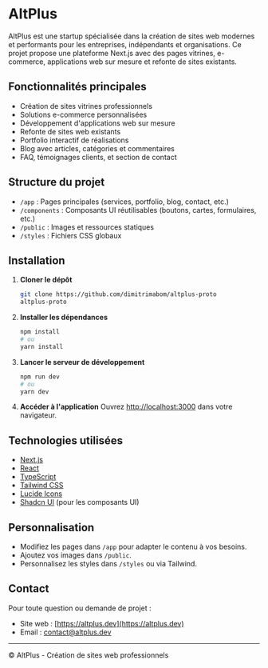 # AltPlus

AltPlus est une startup spécialisée dans la création de sites web modernes et performants pour les entreprises, indépendants et organisations. Ce projet propose une plateforme Next.js avec des pages vitrines, e-commerce, applications web sur mesure et refonte de sites existants.

## Fonctionnalités principales

- Création de sites vitrines professionnels
- Solutions e-commerce personnalisées
- Développement d'applications web sur mesure
- Refonte de sites web existants
- Portfolio interactif de réalisations
- Blog avec articles, catégories et commentaires
- FAQ, témoignages clients, et section de contact

## Structure du projet

- `/app` : Pages principales (services, portfolio, blog, contact, etc.)
- `/components` : Composants UI réutilisables (boutons, cartes, formulaires, etc.)
- `/public` : Images et ressources statiques
- `/styles` : Fichiers CSS globaux

## Installation

1. **Cloner le dépôt**
   ```bash
   git clone https://github.com/dimitrimabom/altplus-proto
   altplus-proto
   ```

2. **Installer les dépendances**
   ```bash
   npm install
   # ou
   yarn install
   ```

3. **Lancer le serveur de développement**
   ```bash
   npm run dev
   # ou
   yarn dev
   ```

4. **Accéder à l'application**
   Ouvrez [http://localhost:3000](http://localhost:3000) dans votre navigateur.

## Technologies utilisées

- [Next.js](https://nextjs.org/)
- [React](https://react.dev/)
- [TypeScript](https://www.typescriptlang.org/)
- [Tailwind CSS](https://tailwindcss.com/)
- [Lucide Icons](https://lucide.dev/)
- [Shadcn UI](https://ui.shadcn.com/) (pour les composants UI)

## Personnalisation

- Modifiez les pages dans `/app` pour adapter le contenu à vos besoins.
- Ajoutez vos images dans `/public`.
- Personnalisez les styles dans `/styles` ou via Tailwind.

## Contact

Pour toute question ou demande de projet :
- Site web : [https://altplus.dev](https://altplus.dev)
- Email : contact@altplus.dev

---

© AltPlus - Création de sites web professionnels
